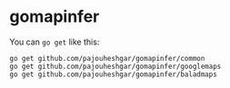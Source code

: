 # gomapinfer

You can `go get` like this:

    go get github.com/pajouheshgar/gomapinfer/common
    go get github.com/pajouheshgar/gomapinfer/googlemaps
    go get github.com/pajouheshgar/gomapinfer/baladmaps
